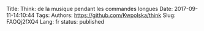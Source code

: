 Title: Think: de la musique pendant les commandes longues
Date: 2017-09-11-14:10:44
Tags: 
Authors: https://github.com/Kwpolska/think
Slug: FAOQj2fXQ4
Lang: fr
status: published


